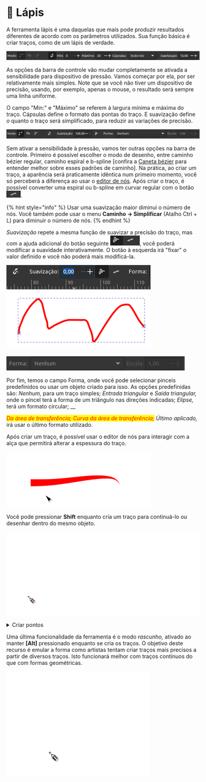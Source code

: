 # 🔴 Lápis

A ferramenta lápis é uma daquelas que mais pode produzir resultados diferentes de acordo com os parâmetros utilizados. Sua função básica é criar traços, como de um lápis de verdade.

![](<../.gitbook/assets/image (8).png>)

As opções da barra de controle vão mudar completamente se ativada a sensibilidade para dispositivo de pressão. Vamos começar por ela, por ser relativamente mais simples. Note que se você não tiver um dispositivo de precisão, usando, por exemplo, apenas o mouse, o resultado será sempre uma linha uniforme.&#x20;

O campo "Min:" e "Máximo" se referem à largura mínima e máxima do traço. Cápsulas define o formato das pontas do traço. E suavização define o quanto o traço será simplificado, para reduzir as variações de precisão.

![](<../.gitbook/assets/image (18) (1).png>)

Sem ativar a sensibilidade à pressão, vamos ter outras opções na barra de controle. Primeiro é possível escolher o modo de desenho, entre caminho bézier regular, caminho espiral e b-spline \[confira a [Caneta bézier](caneta-bezier.md) para entender melhor sobre esses padrões de caminho]. Na prática, ao criar um traço, a aparência será praticamente idêntica num primeiro momento, você só perceberá a diferença ao usar o [editor de nós](editor-de-nos.md). Após criar o traço, é possível converter uma espiral ou b-spline em curvar regular com o botão ![](<../.gitbook/assets/image (24).png>).

{% hint style="info" %}
Usar uma suavização maior diminui o número de nós. Você também pode usar o menu **Caminho → Simplificar** (Atalho Ctrl + L) para diminuir o número de nós.
{% endhint %}

_Suavização_ repete a mesma função de suavizar a precisão do traço, mas com a ajuda adicional do botão seguinte ![](<../.gitbook/assets/image (33) (1).png>), você poderá modificar a suavidade interativamente. O botão à esquerda irá "fixar" o valor definido e você não poderá mais modificá-la.

![](<../.gitbook/assets/Peek 06-07-2022 03-31.gif>)

![](<../.gitbook/assets/image (9) (1) (1).png>)

Por fim, temos o campo Forma, onde você pode selecionar pinceis predefinidos ou usar um objeto criado para isso. As opções predefinidas são: _Nenhum,_ para um traço simples; _Entrada triangular_ e _Saída triangular,_ onde o pincel terá a forma de um triângulo nas direções indicadas; _Elipse,_ terá um formato circular; __&#x20;

_<mark style="color:red;">Da área de transferência; Curva da área de transferência;</mark> Último aplicado,_ irá usar o último formato utilizado.&#x20;

Após criar um traço, é possível usar o editor de nós para interagir com a alça que permitirá alterar a espessura do traço.

![](<../.gitbook/assets/Peek 07-07-2022 02-21.gif>)

Você pode pressionar **Shift** enquanto cria um traço para continuá-lo ou desenhar dentro do mesmo objeto.&#x20;

![](<../.gitbook/assets/Peek 07-07-2022 02-37.gif>)

<details>

<summary>Criar pontos</summary>

A ferramenta ainda tem uma função que permite criar pontos. Pressionar **\[Ctrl]** e click cria um ponto. **\[Shift] + \[Ctrl]** e click irá dobrar o tamanho do ponto. **\[Ctrl] + \[Alt]** e click irá criar um círculo pequeno de tamanho aleatório. **\[Ctrl] + \[Shift] + \[Alt]** e click irá criar círculos grandes de tamanhos aleatórios. Note que os os pontos são na verdade [círculos](circulo.md). Essa função pode ser útil, mas a ferramenta pulverizador permite criar resultados semelhantes mais complexos e mais rápido.

![](<../.gitbook/assets/Captura de tela de 2022-07-07 13-26-23.png>)

</details>

Uma última funcionalidade da ferramenta é o modo _rascunho,_ ativado ao manter **\[Alt]** pressionado enquanto se cria os traços. O objetivo deste recurso é emular a forma como artistas tentam criar traços mais precisos a partir de diversos traços. Isto funcionará melhor com traços contínuos do que com formas geométricas.

![](<../.gitbook/assets/Peek 07-07-2022 13-04.gif>)
